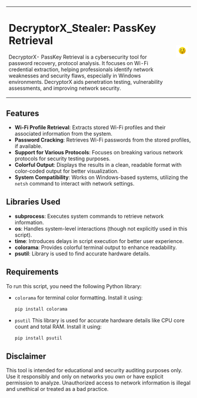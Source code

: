 <table>
  <tr>
    <td>
      <h1>DecryptorX_Stealer: PassKey Retrieval</h1>
      <p>DecryptorX- PassKey Retrieval is a cybersecurity tool for password recovery, protocol analysis. It focuses on Wi-Fi credential extraction, helping professionals identify network weaknesses and security flaws, especially in Windows environments. DecryptorX aids penetration testing, vulnerability assessments, and improving network security.</p>
    </td>
    <td style="vertical-align: middle; margin-top: 8px;">
      <img src="https://github.com/UjjwalSaini07/DecryptorX_Stealer/blob/main/ArdiunoCracks/assests/ReadmeAssests/HackerEmoji.png?raw=true" alt="Hacker Emoji">
    </td>
  </tr>
</table>

## Features
- **Wi-Fi Profile Retrieval**: Extracts stored Wi-Fi profiles and their associated information from the system.
- **Password Cracking**: Retrieves Wi-Fi passwords from the stored profiles, if available.
- **Support for Various Protocols**: Focuses on breaking various network protocols for security testing purposes.
- **Colorful Output**: Displays the results in a clean, readable format with color-coded output for better visualization.
- **System Compatibility**: Works on Windows-based systems, utilizing the `netsh` command to interact with network settings.

## Libraries Used
- **subprocess**: Executes system commands to retrieve network information.
- **os**: Handles system-level interactions (though not explicitly used in this script).
- **time**: Introduces delays in script execution for better user experience.
- **colorama**: Provides colorful terminal output to enhance readability.
- **psutil**: Library is used to find accurate hardware details.

## Requirements
To run this script, you need the following Python library:

- `colorama` for terminal color formatting. Install it using:
  
  ```bash
  pip install colorama
  ```
  
- `psutil` This library is used for accurate hardware details like CPU core count and total RAM. Install it using:
  
  ```bash
  pip install psutil
  ```

## Disclaimer
This tool is intended for educational and security auditing purposes only. Use it responsibly and only on networks you own or have explicit permission to analyze. Unauthorized access to network information is illegal and unethical or treated as a bad practice.
